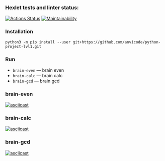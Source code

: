 ### Hexlet tests and linter status:

[![Actions Status](https://github.com/anvicode/python-project-lvl1/workflows/hexlet-check/badge.svg)](https://github.com/anvicode/python-project-lvl1/actions)
[![Maintainability](https://api.codeclimate.com/v1/badges/b3e1507a7489dcb3d39c/maintainability)](https://codeclimate.com/github/anvicode/python-project-lvl1/maintainability)

### Installation

`python3 -m pip install --user git+https://github.com/anvicode/python-project-lvl1.git`

### Run

-   `brain-even` — brain even
-   `brain-calc` — brain calc
-   `brain-gcd` — brain gcd

### brain-even

[![asciicast](https://asciinema.org/a/506622.svg)](https://asciinema.org/a/506622)

### brain-calc

[![asciicast](https://asciinema.org/a/506821.svg)](https://asciinema.org/a/506821)

### brain-gcd

[![asciicast](https://asciinema.org/a/506839.svg)](https://asciinema.org/a/506839)
